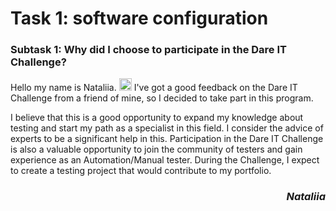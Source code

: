 <h1>Task 1: software configuration</h1>
<h3>Subtask 1: Why did I choose to participate in the Dare IT Challenge?</h3> 
<p> Hello my name is Nataliia. 
<img src="https://github.githubassets.com/images/icons/emoji/unicode/1f44b.png" width="20px" alt="wave"/>
I've got a good feedback on the Dare IT Challenge from a friend of mine, so I decided to take part in this program.</p>
<p>I believe that this is a good opportunity to expand my knowledge about testing and start my path as a specialist in this field. I consider the advice of experts to be a significant help in this. Participation in the Dare IT Challenge is also a valuable opportunity to join the community of testers and gain experience as an Automation/Manual tester. During the Challenge, I expect to create a testing project that would contribute to my portfolio.</p>
<h3 style="text-align:right";><i>Nataliia</i></h3>
